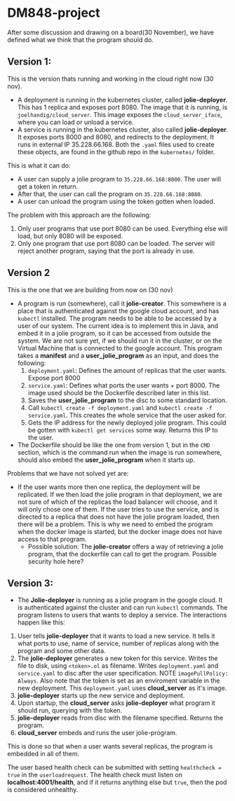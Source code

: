 # DM848-project

After some discussion and drawing on a board(30 November), we have defined what we think that the program should do.

## Version 1:
This is the version thats running and working in the cloud right now (30 nov).
- A deployment is running in the kubernetes cluster, called **jolie-deployer**. This has 1 replica and exposes port 8080. The image that it is running, is `joelhandig/cloud_server`. This image exposes the `cloud_server_iface`, where you can load or unload a service.
- A service is running in the kubernetes cluster, also called **jolie-deployer**. It exposes ports 8000 and 8080, and redirects to the deployment. It runs in external IP 35.228.66.168. Both the `.yaml` files used to create these objects, are found in the github repo in the `kubernetes/` folder.

This is what it can do:
- A user can supply a jolie program to `35.228.66.168:8000`. The user will get a token in return. 
- After that, the user can call the program on `35.228.66.168:8080`.
- A user can unload the program using the token gotten when loaded.

The problem with this approach are the following:
1. Only user programs that use port 8080 can be used. Everything else will load, but only 8080 will be exposed.
2. Only one program that use port 8080 can be loaded. The server will reject another program, saying that the port is already in use.

## Version 2
This is the one that we are building from now on (30 nov)
* A program is run (somewhere), call it **jolie-creator**. This somewhere is a place that is authenticated against the google cloud account, and has `kubectl` installed. The program needs to be able to be accessed by a user of our system. The current idea is to implement this in Java, and embed it in a jolie program, so it can be accessed from outside the system. We are not sure yet, if we should run it in the cluster, or on the Virtual Machine that is connected to the google account. This program takes a **manifest** and a **user_jolie_program** as an input, and does the following:
    1. `deployment.yaml`: Defines the amount of replicas that the user wants. Expose port 8000
    2. `service.yaml`: Defines what ports the user wants + port 8000. The image used should be the Dockerfile described later in this list.
    3. Saves the **user_jolie_program** to the disc to some standard location.
    4. Call `kubectl create -f deployment.yaml` and `kubectl create -f service.yaml`. This creates the whole service that the user asked for.
    5. Gets the IP address for the newly deployed jolie program. This could be gotten with `kubectl get services` some way. Returns this IP to the user.
* The Dockerfile should be like the one from version 1, but in the `CMD` section, which is the command run when the image is run somewhere, should also embed the **user_jolie_program** when it starts up.

Problems that we have not solved yet are:
* If the user wants more then one replica, the deployment will be replicated. If we then load the jolie program in that deployment, we are not sure of which of the replicas the load balancer will choose, and it will only chose one of them. If the user tries to use the service, and is directed to a replica that does not have the jolie program loaded, then there will be a problem. This is why we need to embed the program when the docker image is started, but the docker image does not have access to that program.
    * Possible solution: The **jolie-creator** offers a way of retrieving a jolie program, that the dockerfile can call to get the program. Possible security hole here?


## Version 3:
* The **Jolie-deployer** is running as a jolie program in the google cloud. It is authenticated against the cluster and can run `kubectl` commands. The program listens to users that wants to deploy a service. The interactions happen like this:
1. User tells **jolie-deployer** that it wants to load a new service. It tells it what ports to use, name of service, number of replicas along with the program and some other data.
2. The **jolie-deployer** generates a new token for this service. Writes the file to disk, using `<token>.ol` as filename. Writes `deployment.yaml` and `service.yaml` to disc after the user specification. NOTE `imagePullPolicy: Always`. Also note that the token is set as an enviroment variable in the new deployment. This `deployment.yaml` uses **cloud_server** as it's image.
3. **jolie-deployer** starts up the new service and deployment.
4. Upon startup, the **cloud_server** asks **jolie-deployer** what program it should run, querying with the token.
5. **jolie-deployer** reads from disc with the filename specified. Returns the program.
6. **cloud_server** embeds and runs the user jolie-program.

This is done so that when a user wants several replicas, the program is embedded in all of them.

The user based health check can be submitted with setting `healthcheck = true` in the `userloadrequest`. The health check must listen on **localhost:4001/health**, and if it returns anything else but `true`, then the pod is considered unhealthy.